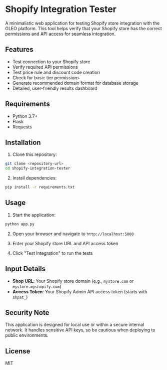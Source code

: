 # Shopify Integration Tester

A minimalistic web application for testing Shopify store integration with the GLEO platform. This tool helps verify that your Shopify store has the correct permissions and API access for seamless integration.

## Features

- Test connection to your Shopify store
- Verify required API permissions
- Test price rule and discount code creation
- Check for basic tier permissions
- Generate recommended domain format for database storage
- Detailed, user-friendly results dashboard

## Requirements

- Python 3.7+
- Flask
- Requests

## Installation

1. Clone this repository:
```bash
git clone <repository-url>
cd shopify-integration-tester
```

2. Install dependencies:
```bash
pip install -r requirements.txt
```

## Usage

1. Start the application:
```bash
python app.py
```

2. Open your browser and navigate to `http://localhost:5000`

3. Enter your Shopify store URL and API access token

4. Click "Test Integration" to run the tests

## Input Details

- **Shop URL**: Your Shopify store domain (e.g., `mystore.com` or `mystore.myshopify.com`)
- **Access Token**: Your Shopify Admin API access token (starts with `shpat_`)

## Security Note

This application is designed for local use or within a secure internal network. It handles sensitive API keys, so be cautious when deploying to public environments.

## License

MIT 
